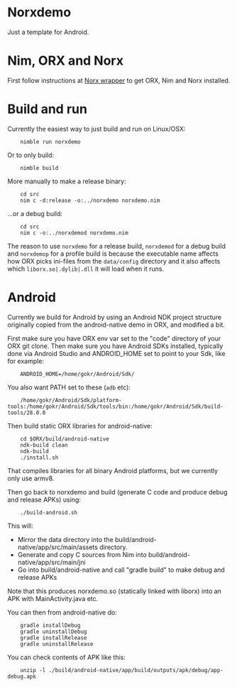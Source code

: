 # Norxdemo
Just a template for Android.

# Nim, ORX and Norx
First follow instructions at [Norx wrapper](https://github.com/gokr/norx) to get ORX, Nim and Norx installed.

# Build and run
Currently the easiest way to just build and run on Linux/OSX:

        nimble run norxdemo

Or to only build:

        nimble build

More manually to make a release binary:

        cd src
        nim c -d:release -o:../norxdemo norxdemo.nim

...or a debug build:

        cd src
        nim c -o:../norxdemod norxdemo.nim

The reason to use `norxdemo` for a release build, `norxdemod` for a debug build and `norxdemop` for a profile build is because the executable name affects
how ORX picks ini-files from the `data/config` directory and it also affects which `liborx.so|.dylib|.dll` it will load when it runs.

# Android
Currently we build for Android by using an Android NDK project structure originally copied from the android-native demo in ORX, and modified a bit.

First make sure you have ORX env var set to the "code" directory of your ORX git clone. Then make sure you have Android SDKs installed, typically done via Android Studio and
ANDROID_HOME set to point to your Sdk, like for example:

        ANDROID_HOME=/home/gokr/Android/Sdk/

You also want PATH set to these (`adb` etc):

        /home/gokr/Android/Sdk/platform-tools:/home/gokr/Android/Sdk/tools/bin:/home/gokr/Android/Sdk/build-tools/28.0.0

Then build static ORX libraries for android-native:

        cd $ORX/build/android-native
        ndk-build clean
        ndk-build
        ./install.sh

That compiles libraries for all binary Android platforms, but we currently only use armv8.

Then go back to norxdemo and build (generate C code and produce debug and release APKs) using:

        ./build-android.sh

This will:

* Mirror the data directory into the build/android-native/app/src/main/assets directory.
* Generate and copy C sources from Nim into build/android-native/app/src/main/jni
* Go into build/android-native and call "gradle build" to make debug and release APKs

Note that this produces norxdemo.so (statically linked with liborx) into an APK with MainActivity.java etc.

You can then from android-native do:

        gradle installDebug
        gradle uninstallDebug
        gradle installRelease
        gradle uninstallRelease

You can check contents of APK like this:

        unzip -l ./build/android-native/app/build/outputs/apk/debug/app-debug.apk
